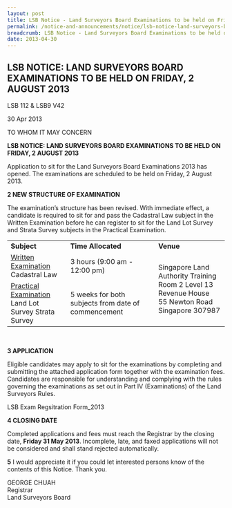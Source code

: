 ```yaml
---
layout: post
title: LSB Notice - Land Surveyors Board Examinations to be held on Friday, 2 August 2013
permalink: /notice-and-announcements/notice/lsb-notice-land-surveyors-board-examinations-to-be-held-on-friday/
breadcrumb: LSB Notice - Land Surveyors Board Examinations to be held on Friday, 2 August 2013
date: 2013-04-30
---
```


LSB NOTICE: LAND SURVEYORS BOARD EXAMINATIONS TO BE HELD ON FRIDAY, 2 AUGUST 2013
---

LSB 112 & LSB9 V42

30 Apr 2013

TO WHOM IT MAY CONCERN

**LSB NOTICE: LAND SURVEYORS BOARD EXAMINATIONS TO BE HELD ON FRIDAY, 2 AUGUST 2013**

Application to sit for the Land Surveyors Board Examinations 2013 has opened. The examinations are scheduled to be held on Friday, 2 August 2013.<br>

**2 NEW STRUCTURE OF EXAMINATION**

The examination’s structure has been revised. With immediate effect, a candidate is required to sit for and pass the Cadastral Law subject in the Written Examination before he can register to sit for the Land Lot Survey and Strata Survey subjects in the Practical Examination.<br>

<table>
  <tr>
    <td><b>Subject</b></td>
    <td><b>Time Allocated</b></td>
    <td><b>Venue</b></td>
  </tr>
  <tr>
    <td><u>Written Examination</u><br>Cadastral Law</td>
    <td>3 hours (9:00 am - 12:00 pm)</td>
    <td rowspan="2">
      Singapore Land Authority Training Room 2 Level 13<br>
      Revenue House<br>
      55 Newton Road<br>
      Singapore 307987</td>
  </tr>
  <tr>
    <td><u>Practical Examination</u><br>Land Lot Survey Strata Survey</td>
    <td>5 weeks for both subjects from date of commencement</td>
  </tr>
</table><br>

**3 APPLICATION**

Eligible candidates may apply to sit for the examinations by completing and submitting the attached application form together with the examination fees. Candidates are responsible for understanding and complying with the rules governing the examinations as set out in Part IV (Examinations) of the Land Surveyors Rules.<br>

LSB Exam Regsitration Form_2013<br>

**4 CLOSING DATE**

Completed applications and fees must reach the Registrar by the closing date, **Friday 31 May 2013**. Incomplete, late, and faxed applications will not be considered and shall stand rejected automatically.<br>

**5** I would appreciate it if you could let interested persons know of the contents of this Notice. Thank you.<br>

GEORGE CHUAH<br>
Registrar<br>
Land Surveyors Board

